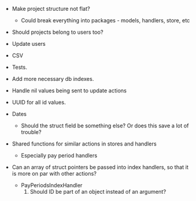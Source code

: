 * Make project structure not flat?
  - Could break everything into packages - models, handlers, store, etc

* Should projects belong to users too?

* Update users

* CSV

* Tests.

* Add more necessary db indexes.

* Handle nil values being sent to update actions

* UUID for all id values.

* Dates
  - Should the struct field be something else? Or does this save a lot of trouble?

* Shared functions for similar actions in stores and handlers
  - Especially pay period handlers

* Can an array of struct pointers be passed into index handlers, so that it is more
on par with other actions?
  - PayPeriodsIndexHandler
    1. Should ID be part of an object instead of an argument?
